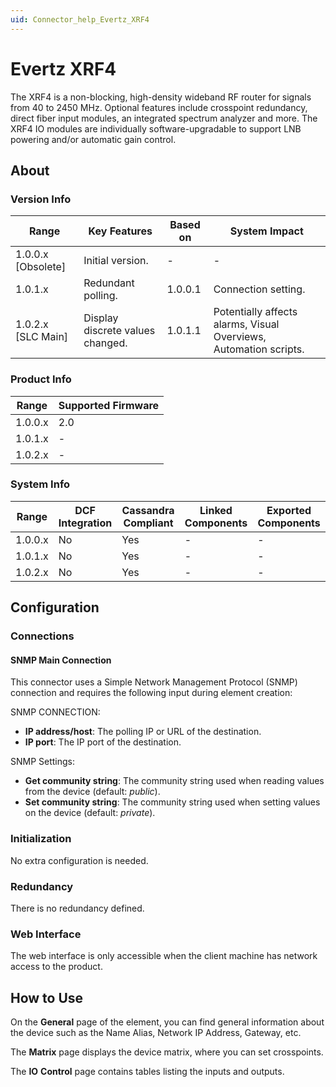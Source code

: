 ```yaml
---
uid: Connector_help_Evertz_XRF4
---
```


# Evertz XRF4

The XRF4 is a non-blocking, high-density wideband RF router for signals from 40 to 2450 MHz. Optional features include crosspoint redundancy, direct fiber input modules, an integrated spectrum analyzer and more. The XRF4 IO modules are individually software-upgradable to support LNB powering and/or automatic gain control.

## About

### Version Info

| **Range**            | **Key Features**                 | **Based on** | **System Impact**                                                 |
|----------------------|----------------------------------|--------------|-------------------------------------------------------------------|
| 1.0.0.x \[Obsolete\] | Initial version.                 | \-           | \-                                                                |
| 1.0.1.x              | Redundant polling.               | 1.0.0.1      | Connection setting.                                               |
| 1.0.2.x \[SLC Main\] | Display discrete values changed. | 1.0.1.1      | Potentially affects alarms, Visual Overviews, Automation scripts. |

### Product Info

| **Range** | **Supported Firmware** |
|-----------|------------------------|
| 1.0.0.x   | 2.0                    |
| 1.0.1.x   | \-                     |
| 1.0.2.x   | \-                     |

### System Info

| **Range** | **DCF Integration** | **Cassandra Compliant** | **Linked Components** | **Exported Components** |
|-----------|---------------------|-------------------------|-----------------------|-------------------------|
| 1.0.0.x   | No                  | Yes                     | \-                    | \-                      |
| 1.0.1.x   | No                  | Yes                     | \-                    | \-                      |
| 1.0.2.x   | No                  | Yes                     | \-                    | \-                      |

## Configuration

### Connections

#### SNMP Main Connection

This connector uses a Simple Network Management Protocol (SNMP) connection and requires the following input during element creation:

SNMP CONNECTION:

- **IP address/host**: The polling IP or URL of the destination.
- **IP port**: The IP port of the destination.

SNMP Settings:

- **Get community string**: The community string used when reading values from the device (default: *public*).
- **Set community string**: The community string used when setting values on the device (default: *private*).

### Initialization

No extra configuration is needed.

### Redundancy

There is no redundancy defined.

### Web Interface

The web interface is only accessible when the client machine has network access to the product.

## How to Use

On the **General** page of the element, you can find general information about the device such as the Name Alias, Network IP Address, Gateway, etc.

The **Matrix** page displays the device matrix, where you can set crosspoints.

The **IO** **Control** page contains tables listing the inputs and outputs.
